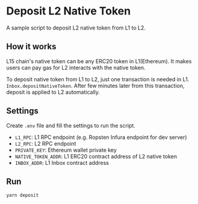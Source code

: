 # Deposit L2 Native Token

A sample script to deposit L2 native token from L1 to L2.

## How it works
L15 chain's native token can be any ERC20 token in L1(Ethereum). It makes users can pay gas for L2 interacts with the native token.

To deposit native token from L1 to L2, just one transaction is needed in L1. `Inbox.depositNativeToken`. After few minutes later from this transaction, deposit is applied to L2 automatically.

## Settings
Create `.env` file and fill the settings to run the script.
- `L1_RPC`: L1 RPC endpoint (e.g. Ropsten Infura endpoint for dev server)
- `L2_RPC`: L2 RPC endpoint
- `PRIVATE_KEY`: Ethereum wallet private key
- `NATIVE_TOKEN_ADDR`: L1 ERC20 contract address of L2 native token
- `INBOX_ADDR`: L1 Inbox contract address

## Run
```bash
yarn deposit
```
